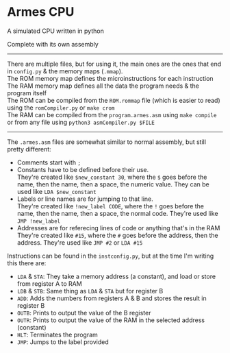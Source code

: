 # Armes CPU
A simulated CPU written in python

Complete with its own assembly
***
There are multiple files, but for using it, the main ones are the ones that end in `config.py` & the memory maps (`.mmap`).  
The ROM memory map defines the microinstructions for each instruction  
The RAM memory map defines all the data the program needs & the program itself  
The ROM can be compiled from the `ROM.rommap` file (which is easier to read) using the `romCompiler.py` or `make crom`  
The RAM can be compiled from the `program.armes.asm` using `make compile` or from any file using `python3 asmCompiler.py $FILE`  
***
The `.armes.asm` files are somewhat similar to normal assembly, but still pretty different:  
 * Comments start with `;`
 * Constants have to be defined before their use.  
 They're created like `$new_constant 30`, where the `$` goes before the name, then the name, then a space, the numeric value. They can be used like `LDA $new_constant`
 * Labels or line names are for jumping to that line.  
 They're created like `!new_label CODE`, where the `!` goes before the name, then the name, then a space, the normal code. They're used like `JMP !new_label`
 * Addresses are for referecing lines of code or anything that's in the RAM  
 They're created like `#15`, where the `#` goes before the address, then the address. They're used like `JMP #2` or `LDA #15`

Instructions can be found in the `instconfig.py`, but at the time I'm writing this there are:
 * `LDA` & `STA`: They take a memory address (a constant), and load or store from register A to RAM
 * `LDB` & `STB`: Same thing as `LDA` & `STA` but for register B
 * `ADD`: Adds the numbers from registers A & B and stores the result in register B
 * `OUTB`: Prints to output the value of the B register
 * `OUTR`: Prints to output the value of the RAM in the selected address (constant)
 * `HLT`: Terminates the program
 * `JMP`: Jumps to the label provided
